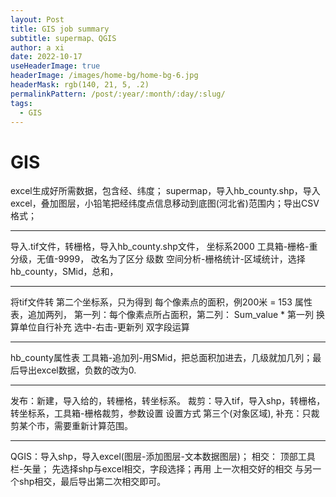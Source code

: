 ```yaml
---
layout: Post
title: GIS job summary
subtitle: supermap、QGIS
author: a xi
date: 2022-10-17
useHeaderImage: true
headerImage: /images/home-bg/home-bg-6.jpg
headerMask: rgb(140, 21, 5, .2)
permalinkPattern: /post/:year/:month/:day/:slug/
tags:
  - GIS
---
```



# GIS

excel生成好所需数据，包含经、纬度；
supermap，导入hb_county.shp，导入excel，叠加图层，小铅笔把经纬度点信息移动到底图(河北省)范围内；导出CSV格式；

------

导入.tif文件，转栅格，导入hb_county.shp文件， 坐标系2000
工具箱-栅格-重分级，无值-9999，                改名为了区分 级数
空间分析-栅格统计-区域统计，选择hb_county，SMid，总和，

------

将tif文件转 第二个坐标系，只为得到 每个像素点的面积，例200米 = 153
  属性表，追加两列， 
第一列：每个像素点所占面积，第二列： Sum_value * 第一列 换算单位自行补充
   选中-右击-更新列                      双字段运算

------

hb_county属性表 工具箱-追加列-用SMid，把总面积加进去，几级就加几列；最后导出excel数据，负数的改为0.

------


发布：新建，导入给的，转栅格，转坐标系。
裁剪：导入tif，导入shp，转栅格，转坐标系，工具箱-栅格裁剪，参数设置 设置方式 第三个(对象区域), 补充：只裁剪某个市，需要重新计算范围。

------

QGIS：导入shp，导入excel(图层-添加图层-文本数据图层)；
      相交： 顶部工具栏-矢量；
      先选择shp与excel相交，字段选择；再用 上一次相交好的相交 与另一个shp相交，最后导出第二次相交即可。